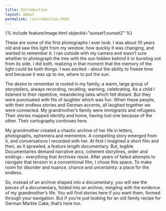 ```yaml
---
title: Introduction
layout: about
permalink: /introduction.html
---
```

     

{% include feature/image.html objectid="sunset1;sunset2" %}

These are some of the first photographs I ever took. I was about 10 years old and saw this light from my window, how quickly it was changing, and wanted to remember it. I ran outside with my camera and wasn’t sure whether to photograph the tree with the sun hidden behind it or bursting out from its side.  I did both, realizing in that moment that the memory of the light could be both things.  I was excited - about the ability to freeze time and because it was up to me, where to put the sun.  

The desire to remember is rooted in my family; a warm, large group of storytellers, always recording, recalling, warning, celebrating. As a child I listened to their repetitive, meandering tales which felt distant.  But they were punctuated with fits of laughter which was fun. When these people, with their endless stories and German accents, all laughed together we were connected. My grandmother’s family were immigrants and refugees. Their stories mapped identity and home, having lost one because of the other. Their cartography continues here.

My grandmother created a chaotic archive of her life in letters, photographs, ephemera and mementos. A compelling story emerged from it, and conversations I recorded with her.  At first I imagined a short film and then, as it sprawled, a feature length documentary.  But, legible Documentaries demand narrative arcs, coherent storylines, order and endings - everything that Archives resist.  After years of failed attempts to navigate that tension in a conventional film, I chose this space. To make room for disorder and nuance, chance and uncertainty: a place for the endless.

So, instead of an archive shaped into a documentary, you will see the pieces of a documentary, folded into an archive, mingling with the evidence of my grandmother’s life.  You will find stories here if you want them, formed through your navigation. But if you’re just looking for an old family recipe for German Marble Cake, that’s here too.
